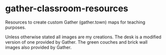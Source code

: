 # gather-classroom-resources

Resources to create custom Gather (gather.town) maps for teaching purposes.

Unless otherwise stated all images are my creations. The desk is a modified version of one provided by Gather. The green couches and brick wall images also provided by Gather.


